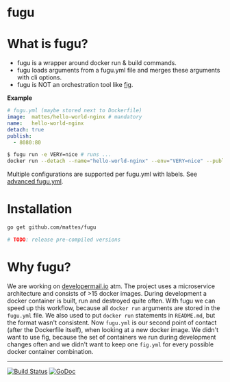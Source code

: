 fugu
====

# What is fugu?

 * fugu is a wrapper around docker run & build commands.
 * fugu loads arguments from a fugu.yml file and 
   merges these arguments with cli options.
 * fugu is NOT an orchestration tool like [fig](https://github.com/docker/fig). 

 
__Example__


```yml
# fugu.yml (maybe stored next to Dockerfile)
image:  mattes/hello-world-nginx # mandatory
name:   hello-world-nginx
detach: true
publish:
  - 8080:80
```

```bash
$ fugu run -e VERY=nice # runs ...
docker run --detach --name="hello-world-nginx" --env="VERY=nice" --publish="8080:80" mattes/hello-world-nginx
```

Multiple configurations are supported per fugu.yml with labels. See [advanced fugu.yml](fugu.example.yml).


# Installation

```bash
go get github.com/mattes/fugu

# TODO: release pre-compiled versions
```


# Why fugu?

We are working on [developermail.io](https://developermail.io) atm. 
The project uses a microservice architecture and consists of >15 docker images. 
During development a docker container is built, run and destroyed quite often.
With fugu we can speed up this workflow, because all ``docker run`` arguments
are stored in the ``fugu.yml`` file. We also used to put ``docker run`` statements 
in ``README.md``, but the format wasn't consistent. Now ``fugu.yml`` is our second point of contact 
(after the Dockerfile itself), when looking at a new docker image. 
We didn't want to use fig, because the set of containers we run during
development changes often and we didn't want to keep one ``fig.yml`` for every
possible docker container combination.


---

[![Build Status](https://travis-ci.org/mattes/fugu.svg?branch=master)](https://travis-ci.org/mattes/fugu)
[![GoDoc](https://godoc.org/github.com/mattes/fugu?status.svg)](https://godoc.org/github.com/mattes/fugu)

